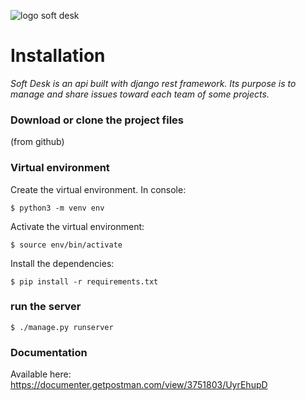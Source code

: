 ![logo soft desk](https://user.oc-static.com/upload/2020/09/22/16007803099977_P8%20%281%29.png)

# Installation

*Soft Desk is an api built with django rest framework. Its purpose is to manage and share issues toward each team of some projects.*

### Download or clone the project files
(from github)

### Virtual environment

Create the virtual environment. In console:
```
$ python3 -m venv env
```
Activate the virtual environment:
```
$ source env/bin/activate
```

Install the dependencies:

```
$ pip install -r requirements.txt
```

### run the server

```
$ ./manage.py runserver
```

### Documentation
Available here:
https://documenter.getpostman.com/view/3751803/UyrEhupD
